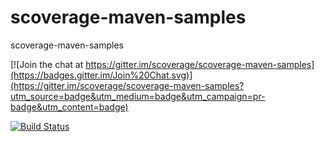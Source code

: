 scoverage-maven-samples
=======================

scoverage-maven-samples

[![Join the chat at https://gitter.im/scoverage/scoverage-maven-samples](https://badges.gitter.im/Join%20Chat.svg)](https://gitter.im/scoverage/scoverage-maven-samples?utm_source=badge&utm_medium=badge&utm_campaign=pr-badge&utm_content=badge)

[![Build Status](https://travis-ci.org/scoverage/scoverage-maven-samples.png?branch=master)](https://travis-ci.org/scoverage/scoverage-maven-samples)

